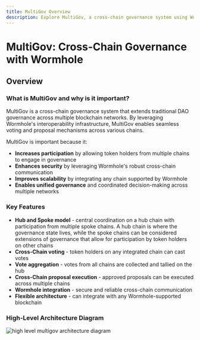 ```yaml
---
title: MultiGov Overview
description: Explore MultiGov, a cross-chain governance system using Wormhole for seamless voting and proposal execution across multiple blockchain networks.
---
```


# MultiGov: Cross-Chain Governance with Wormhole

## Overview

### What is MultiGov and why is it important?

MultiGov is a cross-chain governance system that extends traditional DAO governance across multiple blockchain networks. By leveraging Wormhole's interoperability infrastructure, MultiGov enables seamless voting and proposal mechanisms across various chains.

MultiGov is important because it:

- **Increases participation** by allowing token holders from multiple chains to engage in governance
- **Enhances security** by leveraging Wormhole's robust cross-chain communication
- **Improves scalability** by integrating any chain supported by Wormhole
- **Enables unified governance** and coordinated decision-making across multiple networks

### Key Features

- **Hub and Spoke model** - central coordination on a hub chain with participation from multiple spoke chains. A hub chain is where the governance state lives, while the spoke chains can be considered extensions of governance that allow for participation by token holders on other chains
- **Cross-Chain voting** - token holders on any integrated chain can cast votes
- **Vote aggregation** - votes from all chains are collected and tallied on the hub
- **Cross-Chain proposal execution** - approved proposals can be executed across multiple chains
- **Wormhole integration** - secure and reliable cross-chain communication
- **Flexible architecture** - can integrate with any Wormhole-supported blockchain

### High-Level Architecture Diagram

![high level multigov architecture diagram](/docs/images/learn/governance/multigov-high-level.webp)

<!-- simplify diagram -->